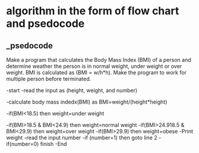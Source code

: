 # algorithm in the form of flow chart and psedocode
## _psedocode

Make a program that calculates the Body Mass Index (BMI) of a person and determine weather the person is
in normal weight, under weight or over weight. BMI is calculated as (BMI = w/h*h). Make the program to
work for multiple person before terminated.

-start
-read the input as (height, weight, and number)

-calculate body mass indedx(BMI) as BMI=weight/(height*height)

-if(BMI<18.5) then weight=under weight

-if(BMI>18.5 & BMI<24.9) then weight=normal weight
-if(BMI>24.918.5 & BMI<29.9) then weight=over weight
-if(BMI>29.9) then weight=obese
-Print weight
-read the input number 
-if (number=1) then goto line 2
-if(number=0) finish
-End

